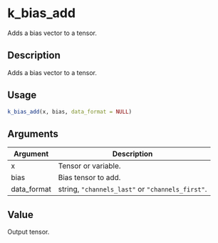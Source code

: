 # k_bias_add


Adds a bias vector to a tensor.




## Description

Adds a bias vector to a tensor.





## Usage
```r
k_bias_add(x, bias, data_format = NULL)
```




## Arguments


Argument      |Description
------------- |----------------
x | Tensor or variable.
bias | Bias tensor to add.
data_format | string, ``"channels_last"`` or ``"channels_first"``.





## Value

Output tensor.





